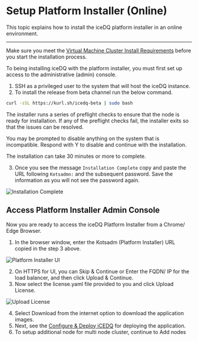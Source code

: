 # Setup Platform Installer (Online)

This topic explains how to install the iceDQ platform installer in an online environment.

---

Make sure you meet the [Virtual Machine Cluster Install Requirements](embedded-cluster-requirements) before you start the installation process.

To being installing iceDQ with the platform installer, you must first set up access to the administrative (admin) console. 

1. SSH as a privileged user to the system that will host the iceDQ instance. 
2. To install the release from beta channel run the below command.  

```bash
curl -sSL https://kurl.sh/icedq-beta | sudo bash
```

The installer runs a series of preflight checks to ensure that the node is ready for installation. If any of the preflight checks fail, the installer exits so that the issues can be resolved.

You may be prompted to disable anything on the system that is incompatible. Respond with Y to disable and continue with the installation.

The installation can take 30 minutes or more to complete.

3. Once you see the message `Installation Complete` copy and paste the URL following `Kotsadmn:` and the subsequent password. Save the information as you will not see the password again. 

![Installation Complete](/img/embedded-cluster-install-complete.png)

## Access Platform Installer Admin Console

Now you are ready to access the iceDQ Platform Installer from a Chrome/ Edge Browser. 

1. In the browser window, enter the Kotsadm (Platform Installer) URL copied in the step 3 above. 

![Platform Installer UI](/img/kotsadmin-landing-page.png)

2. On HTTPS for UI, you can Skip & Continue or Enter the FQDN/ IP for the load balancer, and then click Upload & Continue. 
3. Now select the license.yaml file provided to you and click Upload License. 

![Upload License](/img/upload-license.png)

4. Select Download from the internet option to download the application images. 
5. Next, see the [Configure & Deploy iCEDQ](embedded-cluster-icedq-install) for deploying the application.
6. To setup additional node for multi node cluster, continue to Add nodes 

